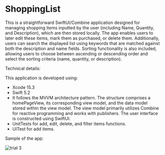 # ShoppingList

This is a straightforward SwiftUI/Combine application designed for managing shopping items inputted by the user (including Name, Quantity, and Description), which are then stored locally. The app enables users to later edit these items, mark them as purchased, or delete them. Additionally, users can search the displayed list using keywords that are matched against both the description and name fields. Sorting functionality is also included, allowing users to choose between ascending or descending order and select the sorting criteria (name, quantity, or description).

Technical details:

This application is developed using:

- Xcode 15.3
- Swift 5.2
- It follows the MVVM architecture pattern. The structure comprises a homePageView, its corresponding view model, and the data model stored within the view model.
The view model primarily utilizes Combine for reactive programming and works with publishers.
The user interface is constructed using SwiftUI.
- UnitTests for add, edit, delete, and filter items functions.
- UITest for add items.

Sample of the app:

![trial 3](https://github.com/Samira273/ShoppingList/assets/46921426/39d90508-8773-4e07-bfba-3548db1b8176)
